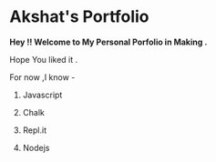 # Akshat's Portfolio

**Hey !! Welcome to My Personal  Porfolio in Making .**

Hope You liked it .

For now ,I know -

1. Javascript

1. Chalk

1. Repl.it

1. Nodejs